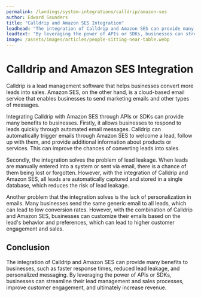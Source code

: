 ```yaml
---
permalink: /landings/system-integrations/calldrip/amazon-ses
author: Edward Saunders
title: "Calldrip and Amazon SES Integration"
leadhead: "The integration of Calldrip and Amazon SES can provide many benefits to businesses, such as faster response times, reduced lead leakage, and personalized messaging"
leadtext: "By leveraging the power of APIs or SDKs, businesses can streamline their lead management and sales processes, improve customer engagement, and ultimately increase revenue."
image: /assets/images/articles/people-sitting-near-table.webp
---
```

<div class="arttext">      <h1>Calldrip and Amazon SES Integration</h1>
      <p>Calldrip is a lead management software that helps businesses convert more leads into sales. Amazon SES, on the other hand, is a cloud-based email service that enables businesses to send marketing emails and other types of messages.</p>
      <p>Integrating Calldrip with Amazon SES through APIs or SDKs can provide many benefits to businesses. Firstly, it allows businesses to respond to leads quickly through automated email messages. Calldrip can automatically trigger emails through Amazon SES to welcome a lead, follow up with them, and provide additional information about products or services. This can improve the chances of converting leads into sales.</p>
      <p>Secondly, the integration solves the problem of lead leakage. When leads are manually entered into a system or sent via email, there is a chance of them being lost or forgotten. However, with the integration of Calldrip and Amazon SES, all leads are automatically captured and stored in a single database, which reduces the risk of lead leakage.</p>
      <p>Another problem that the integration solves is the lack of personalization in emails. Many businesses send the same generic email to all leads, which can lead to low conversion rates. However, with the combination of Calldrip and Amazon SES, businesses can customize their emails based on the lead's behavior and preferences, which can lead to higher customer engagement and sales.</p>
      <h2>Conclusion</h2>
      <p>The integration of Calldrip and Amazon SES can provide many benefits to businesses, such as faster response times, reduced lead leakage, and personalized messaging. By leveraging the power of APIs or SDKs, businesses can streamline their lead management and sales processes, improve customer engagement, and ultimately increase revenue.</p>
</div>